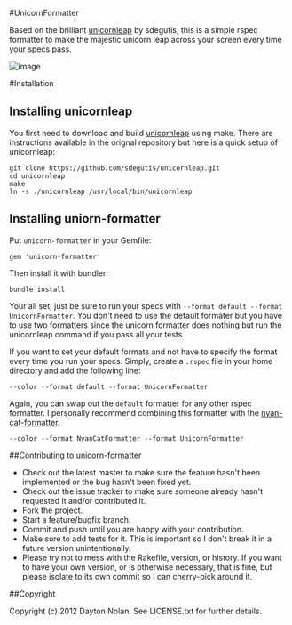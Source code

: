 #UnicornFormatter

Based on the brilliant [unicornleap](https://github.com/sdegutis/unicornleap) by sdegutis, this is a simple rspec formatter to make the majestic unicorn leap across your screen every time your specs pass.

![image](https://s3.amazonaws.com/daytonn/screenshot.png)

#Installation

## Installing unicornleap

You first need to download and build [unicornleap](https://github.com/sdegutis/unicornleap) using make. There are instructions available in the orignal repository but here is a quick setup of unicornleap:

    git clone https://github.com/sdegutis/unicornleap.git
    cd unicornleap
    make
    ln -s ./unicornleap /usr/local/bin/unicornleap

## Installing uniorn-formatter

Put `unicorn-formatter` in your Gemfile:

    gem 'unicorn-formatter'

Then install it with bundler:

    bundle install

Your all set, just be sure to run your specs with `--format default --format UnicornFormatter`. You don't need to use the default formater but you have to use two formatters since the unicorn formatter does nothing but run the unicornleap command if you pass all your tests.

If you want to set your default formats and not have to specify the format every time you run your specs. Simply, create a `.rspec` file in your home directory and add the following line:

    --color --format default --format UnicornFormatter

Again, you can swap out the `default` formatter for any other rspec formatter. I personally recommend combining this formatter with the [nyan-cat-formatter](https://github.com/mattsears/nyan-cat-formatter).

    --color --format NyanCatFormatter --format UnicornFormatter

##Contributing to unicorn-formatter

* Check out the latest master to make sure the feature hasn't been implemented or the bug hasn't been fixed yet.
* Check out the issue tracker to make sure someone already hasn't requested it and/or contributed it.
* Fork the project.
* Start a feature/bugfix branch.
* Commit and push until you are happy with your contribution.
* Make sure to add tests for it. This is important so I don't break it in a future version unintentionally.
* Please try not to mess with the Rakefile, version, or history. If you want to have your own version, or is otherwise necessary, that is fine, but please isolate to its own commit so I can cherry-pick around it.

##Copyright

Copyright (c) 2012 Dayton Nolan. See LICENSE.txt for
further details.

